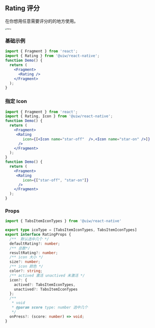 Rating 评分
---

在你想用任意需要评分的的地方使用。

<img src='https://user-images.githubusercontent.com/66067296/140004186-31b369e2-13f1-4dd2-aef5-331aa133b0fe.gif' alt='Rating' style='zoom:33%;' />

### 基础示例

```jsx
import { Fragment } from 'react';
import { Rating } from '@uiw/react-native';
function Demo() {
  return (
    <Fragment>
      <Rating />
    </Fragment>
  );
}
```

### 指定 Icon

```jsx
import { Fragment } from 'react';
import { Rating, Icon } from '@uiw/react-native';
function Demo() {
  return (
    <Fragment>
     <Rating 
        icon={[<Icon name="star-off"  />,<Icon name="star-on" />]}
      />
    </Fragment>
  );
}
function Demo() {
  return (
    <Fragment>
     <Rating 
        icon={["star-off", "star-on"]}
      />
    </Fragment>
  );
}
```

### Props

```ts
import { TabsItemIconTypes } from '@uiw/react-native'

export type icoType = [TabsItemIconTypes, TabsItemIconTypes]
export interface RatingProps {
  /**  默认选中几个 */
  defaultRating?: number;
  /** 总数*/
  resultRating?: number;
  /** icon 大小 */
  size?: number;
  /** icon 颜色 */
  color?: string;
  /** actived 激活 unactived 未激活 */
  icon?: {
    actived?: TabsItemIconTypes,
    unactived?: TabsItemIconTypes
  };
  /**
   * void
   * @param score type: number 选中几个
   */
  onPress?: (score: number) => void;
}
```
